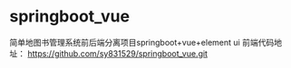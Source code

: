 # springboot_vue
简单地图书管理系统前后端分离项目springboot+vue+element ui
前端代码地址： https://github.com/sy831529/springboot_vue.git
